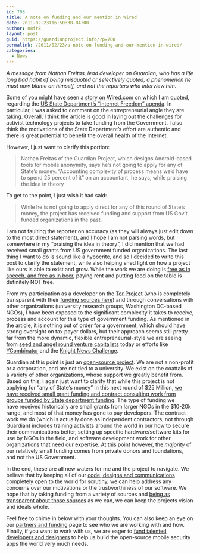```yaml
---
id: 708
title: A note on funding and our mention in Wired
date: 2011-02-23T16:50:38-04:00
author: n8fr8
layout: post
guid: https://guardianproject.info/?p=708
permalink: /2011/02/23/a-note-on-funding-and-our-mention-in-wired/
categories:
  - News
---
```

_A message from Nathan Freitas, lead developer on Guardian, who has a life long bad habit of being misquoted or selectively quoted, a phenomenon he must now blame on himself, and not the reporters who interview him._

Some of you might have seen a [story on Wired.com](http://www.wired.com/dangerroom/2011/02/mobile-tech-activists-wary-of-state-department-cash/) on which I am quoted, regarding the [US State Department’s “Internet Freedom” agenda](http://www.state.gov/e/eeb/cip/netfreedom/index.htm). In particular, I was asked to comment on the entrepreneurial angle they are taking. Overall, I think the article is good in laying out the challenges for activist technology projects to take funding from the Government. I also think the motivations of the State Department’s effort are authentic and there is great potential to benefit the overall health of the Internet.

However, I just want to clarify this portion:

> Nathan Freitas of the Guardian Project, which designs Android-based tools for mobile anonymity, says he’s not going to apply for any of State’s money. “Accounting complexity of process means we’d have to spend 25 percent of it” on an accountant, he says, while praising the idea in theory

To get to the point, I just wish it had said:

> While he is not going to apply direct for any of this round of State’s money, the project has received funding and support from US Gov’t funded organizations in the past.

I am not faulting the reporter on accuracy (as they will always just edit down to the most direct statement), and I hope I am not parsing words, but somewhere in my “praising the idea in theory”, I did mention that we had received small grants from US government funded organizations. The last thing I want to do is sound like a hypocrite, and so I decided to write this post to clarify the statement, while also helping shed light on how a project like ours is able to exist and grow. While the work we are doing is [free as in speech, and free as in beer](http://en.wikipedia.org/wiki/Gratis_versus_Libre), paying rent and putting food on the table is definitely NOT free.

From my participation as a developer on the [Tor Project](https://torproject.org) (who is completely transparent with their [funding sources here](https://www.torproject.org/about/sponsors.html.en)) and through conversations with other organizations (university research groups, Washington DC-based NGOs), I have been exposed to the significant complexity it takes to receive, process and account for this type of government funding. As mentioned in the article, it is nothing out of order for a government, which should have strong oversight on tax payer dollars, but their approach seems still pretty far from the more dynamic, flexible entrepreneurial-style we are seeing from [seed and angel round venture capitalists](http://www.firstround.com/) today or efforts like [YCombinator](http://ycombinator.com/) and the [Knight News Challenge](http://www.newschallenge.org/).

Guardian at this point is just an [open-source project](https://github.com/guardianproject). We are not a non-profit or a corporation, and are not tied to a university. We exist on the coattails of a variety of other organizations, whose support we greatly benefit from. Based on this, I again just want to clarify that while this project is not applying for “any of State’s money” in this next round of $25 Million, <span style="text-decoration: underline;">we have received small grant funding and contract consulting work from groups funded by State department funding</span>. The type of funding we have received historically are small grants from larger NGOs in the $10-20k range, and most of that money has gone to pay developers. The contract work we do (which is actually done as independent contractors, not through Guardian) includes training activists around the world in our how to secure their communications better, setting up specific hardware/software kits for use by NGOs in the field, and software development work for other organizations that need our expertise. At this point however, the _majority_ of our relatively small funding comes from private donors and foundations, and not the US Government.

In the end, these are all new waters for me and the project to navigate. We believe that by keeping all of our [code, designs and communications](https://guardianproject.info/code/) completely open to the world for scrutiny, we can help address any concerns over our motivations or the trustworthiness of our software. We hope that by taking funding from a variety of sources and [being as transparent about those sources](/about/partners) as we can, we can keep the projects vision and ideals whole.

Feel free to chime in below with your thoughts. You can also keep an eye on our [partners and funding](https://guardianproject.info/about/partners/) page to see who we are working with and how. Finally, if you want to work with us, we are eager to [fund talented developers and designers](https://guardianproject.info/contact/join/) to help us build the open-source mobile security apps the world very much needs.